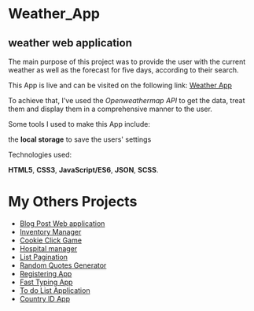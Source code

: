 # Weather_App 
## weather web application

The main purpose of this project was to provide the user with the current weather as well as the forecast for five days, according to their search. 

This App is live and can be visited on the following link:  [Weather App](https://dalytekam.github.io/Weather_App/)

To achieve that, I've used the *Openweathermap API* to get the data, treat them and display them in a comprehensive manner to the user. 

Some tools I used to make this App include: 

the **local storage** to save the users' settings

Technologies used: 

**HTML5**, **CSS3**, **JavaScript/ES6**, **JSON**, **SCSS**.

# My Others Projects
- [Blog Post Web application](https://blog-post-project.herokuapp.com/)
- [Inventory Manager](https://inventory-app-manager.herokuapp.com/)
- [Cookie Click Game](https://2020-spring-cohort.github.io/clicking-calamity-dalytekam)
- [Hospital manager](https://github.com/2020-Spring-Cohort/high-st-hospital-dalytekam)
- [List Pagination](https://list-pagination.netlify.com/)
- [Random Quotes Generator](https://quote-gener.netlify.com/)
- [Registering App](https://registering-app.netlify.com/)
- [Fast Typing App](https://fast-typing-app.netlify.com/)
- [To do List Application](https://dalytekam.github.io/Todo-list-Application/)
- [Country ID App](https://dalytekam.github.io/Countries_Datas)
